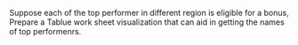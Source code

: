 Suppose each of the top performer in different region is eligible for a bonus, Prepare a Tablue work sheet visualization that can aid in getting the names of top performenrs.